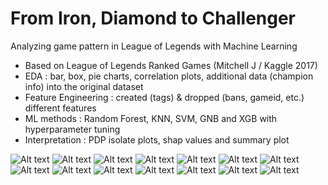
# From Iron, Diamond to Challenger
Analyzing game pattern in League of Legends with Machine Learning

- Based on League of Legends Ranked Games (Mitchell J / Kaggle 2017)
- EDA : bar, box, pie charts, correlation plots, additional data (champion info) into the original dataset
- Feature Engineering : created (tags) & dropped (bans, gameid, etc.) different features
- ML methods : Random Forest, KNN, SVM, GNB and XGB with hyperparameter tuning
- Interpretation : PDP isolate plots, shap values and summary plot


![Alt text](https://github.com/doguma/IronDiamondtoChallenger/blob/main/s2p_slides/s2p_slide2.png?raw=true)
![Alt text](https://github.com/doguma/IronDiamondtoChallenger/blob/main/s2p_slides/s2p_slide3.png?raw=true)
![Alt text](https://github.com/doguma/IronDiamondtoChallenger/blob/main/s2p_slides/s2p_slide4.png?raw=true)
![Alt text](https://github.com/doguma/IronDiamondtoChallenger/blob/main/s2p_slides/s2p_slide5.png?raw=true)
![Alt text](https://github.com/doguma/IronDiamondtoChallenger/blob/main/s2p_slides/s2p_slide6.png?raw=true)
![Alt text](https://github.com/doguma/IronDiamondtoChallenger/blob/main/s2p_slides/s2p_slide7.png?raw=true)
![Alt text](https://github.com/doguma/IronDiamondtoChallenger/blob/main/s2p_slides/s2p_slide8.png?raw=true)
![Alt text](https://github.com/doguma/IronDiamondtoChallenger/blob/main/s2p_slides/s2p_slide9.png?raw=true)
![Alt text](https://github.com/doguma/IronDiamondtoChallenger/blob/main/s2p_slides/s2p_slide10.png?raw=true)
![Alt text](https://github.com/doguma/IronDiamondtoChallenger/blob/main/s2p_slides/s2p_slide11.png?raw=true)
![Alt text](https://github.com/doguma/IronDiamondtoChallenger/blob/main/s2p_slides/s2p_slide12.png?raw=true)
![Alt text](https://github.com/doguma/IronDiamondtoChallenger/blob/main/s2p_slides/s2p_slide13.png?raw=true)
![Alt text](https://github.com/doguma/IronDiamondtoChallenger/blob/main/s2p_slides/s2p_slide14.png?raw=true)
![Alt text](https://github.com/doguma/IronDiamondtoChallenger/blob/main/s2p_slides/s2p_slide15.png?raw=true)
